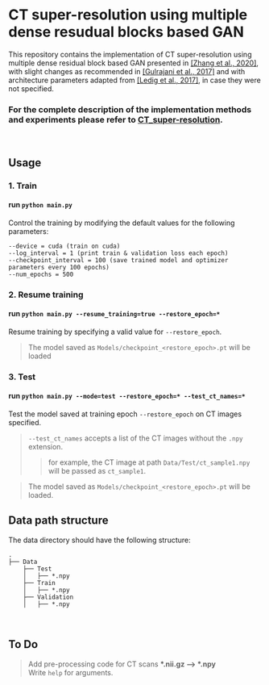 # CT super-resolution using multiple dense resudual blocks based GAN

This repository contains the implementation of CT super-resolution using multiple dense residual block based GAN presented in [[Zhang et al., 2020]](https://link.springer.com/article/10.1007/s11760-020-01790-5), with slight changes as recommended in [[Gulrajani et al., 2017]](https://arxiv.org/abs/1704.00028) and with architecture parameters adapted from [[Ledig et al., 2017]](https://arxiv.org/abs/1609.04802), in case they were not specified.

### For the complete description of the implementation methods and experiments please refer to [CT_super-resolution](https://gloria-m.github.io/super_resolution.html).  

<br/>  

## Usage

### 1. Train

#### run `python main.py`  
Control the training by modifying the default values for the following parameters:
```
--device = cuda (train on cuda)  
--log_interval = 1 (print train & validation loss each epoch)
--checkpoint_interval = 100 (save trained model and optimizer parameters every 100 epochs)
--num_epochs = 500
```

### 2. Resume training

#### run `python main.py --resume_training=true --restore_epoch=*`  
Resume training by specifying a valid value for `--restore_epoch`.  
> The model saved as `Models/checkpoint_<restore_epoch>.pt` will be loaded

### 3. Test

#### run `python main.py --mode=test --restore_epoch=* --test_ct_names=*`  
Test the model saved at training epoch `--restore_epoch` on CT images specified.
> `--test_ct_names` accepts a list of the CT images without the `.npy` extension.
> > for example, the CT image at path `Data/Test/ct_sample1.npy` will be passed as `ct_sample1`.  

> The model saved as `Models/checkpoint_<restore_epoch>.pt` will be loaded.


## Data path structure

The data directory should have the following structure:
```
.
├── Data
    ├── Test
    │   ├── *.npy
    ├── Train
    │   ├── *.npy
    ├── Validation
    │   ├── *.npy
```  

<br/>  

## To Do

> Add pre-processing code for CT scans __*.nii.gz  --> *.npy__  
> Write `help` for arguments.  
